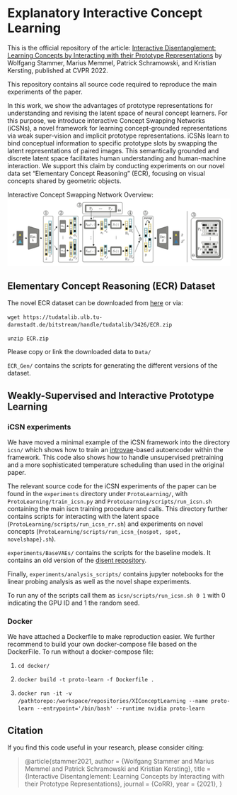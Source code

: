 # Explanatory Interactive Concept Learning

This is the official repository of the article: [Interactive Disentanglement: Learning Concepts by Interacting with 
their Prototype Representations](https://arxiv.org/pdf/2112.02290.pdf) by Wolfgang Stammer, Marius Memmel, 
Patrick Schramowski, and Kristian Kersting, published at CVPR 2022.

This repository contains all source code required to reproduce the main experiments of the paper.

In this work, we show the advantages of prototype representations for understanding and revising the latent space of 
neural concept learners. For this purpose, we introduce interactive Concept Swapping Networks (iCSNs), a novel 
framework for learning concept-grounded representations via weak super-vision and implicit prototype representations. 
iCSNs learn to bind conceptual information to specific prototype slots by swapping the latent representations of paired 
images. This semantically grounded and discrete latent space facilitates human understanding and human-machine 
interaction. We support this claim by conducting experiments on our novel data set “Elementary Concept Reasoning” 
(ECR), focusing on visual concepts shared by geometric objects.

Interactive Concept Swapping Network Overview:
![Prototype Concept Learning via Interactive Concept Swapping Networks](./figures/icsn.png)


## Elementary Concept Reasoning (ECR) Dataset

The novel ECR dataset can be downloaded from [here](https://tudatalib.ulb.tu-darmstadt.de/handle/tudatalib/3426) or via:

```wget https://tudatalib.ulb.tu-darmstadt.de/bitstream/handle/tudatalib/3426/ECR.zip```

```unzip ECR.zip``` 

Please copy or link the downloaded data to ```Data/``` 

```ECR_Gen/``` contains the scripts for generating the different versions of the dataset.

<!---
Overview of ECR dataset:
![ECR overview](./figures/dataset.png)
-->

## Weakly-Supervised and Interactive Prototype Learning

### iCSN experiments

We have moved a minimal example of the iCSN framework into the directory ```icsn/``` which shows how to train an 
[introvae](https://github.com/hhb072/IntroVAE)-based autoencoder within the framework. This code also shows how to 
handle unsupervised pretraining and a more sophisticated temperature scheduling than used in the original paper.

The relevant source code for the iCSN experiments of the paper can be found in the ```experiments``` directory under 
```ProtoLearning/```, with ```ProtoLearning/train_icsn.py``` and ```ProtoLearning/scripts/run_icsn.sh``` containing 
the main iscn training procedure and calls. This directory further contains scripts for interacting with the latent 
space (```ProtoLearning/scripts/run_icsn_rr.sh```) and experiments on novel concepts 
(```ProtoLearning/scripts/run_icsn_{nospot, spot, novelshape}.sh```).

```experiments/BaseVAEs/``` contains the scripts for the baseline models. It contains an old version of the 
[disent repository](https://github.com/nmichlo/disent).

Finally, ```experiments/analysis_scripts/``` contains jupyter notebooks for the linear probing analysis as well as the novel shape 
experiments.

To run any of the scripts call them as ```icsn/scripts/run_icsn.sh 0 1``` with 0 indicating the GPU ID and 1 the random 
seed.

### Docker

We have attached a Dockerfile to make reproduction easier. We further recommend to build your own docker-compose file
based on the DockerFile. To run without a docker-compose file:

1. ```cd docker/```

2. ```docker build -t proto-learn -f Dockerfile .```

3. ```docker run -it -v /pathtorepo:/workspace/repositories/XIConceptLearning --name proto-learn --entrypoint='/bin/bash' --runtime nvidia proto-learn```

## Citation
If you find this code useful in your research, please consider citing:

> @article{stammer2021,
  author    = {Wolfgang Stammer and
               Marius Memmel and
               Patrick Schramowski and
               Kristian Kersting},
  title     = {Interactive Disentanglement: Learning Concepts by Interacting with
               their Prototype Representations},
  journal   = {CoRR},
  year      = {2021},
}

